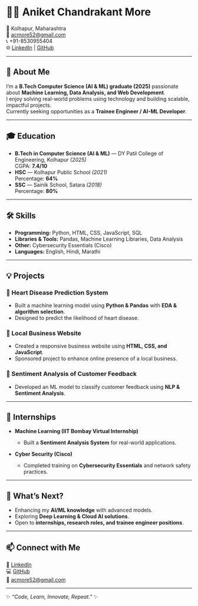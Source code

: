 # 👨‍💻 Aniket Chandrakant More

📍 Kolhapur, Maharashtra  
📧 [acmore52@gmail.com](mailto:acmore52@gmail.com)  
📞 +91-8530955404  
🌐 [LinkedIn](https://www.linkedin.com/in/aniket-more-1203b7195) | [GitHub](https://github.com/aniqetm)  

---

## 🚀 About Me
I’m a **B.Tech Computer Science (AI & ML) graduate (2025)** passionate about **Machine Learning, Data Analysis, and Web Development**.  
I enjoy solving real-world problems using technology and building scalable, impactful projects.  
Currently seeking opportunities as a **Trainee Engineer / AI-ML Developer**.

---

## 🎓 Education
- **B.Tech in Computer Science (AI & ML)** — DY Patil College of Engineering, Kolhapur *(2025)*  
  CGPA: **7.4/10**
- **HSC** — Kolhapur Public School *(2021)*  
  Percentage: **64%**
- **SSC** — Sainik School, Satara *(2018)*  
  Percentage: **80%**

---

## 🛠️ Skills
- **Programming:** Python, HTML, CSS, JavaScript, SQL  
- **Libraries & Tools:** Pandas, Machine Learning Libraries, Data Analysis  
- **Other:** Cybersecurity Essentials (Cisco)  
- **Languages:** English, Hindi, Marathi  

---

## 💡 Projects
### 🔹 Heart Disease Prediction System
- Built a machine learning model using **Python & Pandas** with **EDA & algorithm selection**.  
- Designed to predict the likelihood of heart disease.  

### 🔹 Local Business Website
- Created a responsive business website using **HTML, CSS, and JavaScript**.  
- Sponsored project to enhance online presence of a local business.  

### 🔹 Sentiment Analysis of Customer Feedback
- Developed an ML model to classify customer feedback using **NLP & Sentiment Analysis**.  

---

## 🏢 Internships
- **Machine Learning (IIT Bombay Virtual Internship)**  
  - Built a **Sentiment Analysis System** for real-world applications.  

- **Cyber Security (Cisco)**  
  - Completed training on **Cybersecurity Essentials** and network safety practices.  

---

## 🌱 What’s Next?
- Enhancing my **AI/ML knowledge** with advanced models.  
- Exploring **Deep Learning & Cloud AI solutions**.  
- Open to **internships, research roles, and trainee engineer positions**.  

---

## 📫 Connect with Me
💼 [LinkedIn](https://www.linkedin.com/in/aniket-more-1203b7195)  
💻 [GitHub](https://github.com/aniqetm)  
📧 [acmore52@gmail.com](mailto:acmore52@gmail.com)  

---
✨ *“Code, Learn, Innovate, Repeat.”* ✨

